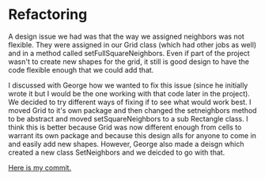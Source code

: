 Refactoring
===========

A design issue we had was that the way we assigned neighbors was not flexible. They were assigned in our Grid class (which had other jobs as well) and in a method called setFullSquareNeighbors. Even if part of the project wasn't to create new shapes for the grid, it still is good design to have the code flexible enough that we could add that.

I discussed with George how we wanted to fix this issue (since he initially wrote it but I would be the one working with that code later in the project). We decided to try different ways of fixing if to see what would work best. I moved Grid to it's own package and then changed the setneighbors method to be abstract and moved setSquareNeighbors to a sub Rectangle class. I think this is better because Grid was now different enough from cells to warrant its own package and because this design alls for anyone to come in and easily add new shapes. However, George also made a deisgn which created a new class SetNeighbors and we deicded to go with that. 

[Here is my commit.](https://git.cs.duke.edu/CompSci308_2016Fall/cellsociety_team23/commit/511ffda7827c345b12b06c38eaede439135a0e8a)
